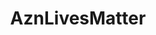 ---
title: AznLivesMatter
crosslinks:
- aznidentity
- CrimesAgainstAsianity
- EasternSunRising
- asiantwoX
- AngryAsianMen
- AsianMasculinity
- uncensorednews
- AsianLivesDoNotMatter
- Alt_Hapa
- canada
- AsianPatriarchy
- me_irl
- AsianMansBurden
- BlackPeopleTwitter
- hapas
- Fragility
- autotldr
- AsianBloc
- mixedrace
- AAdiscussions
---